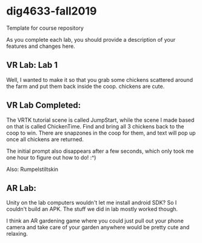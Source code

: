 # dig4633-fall2019
Template for course repository

As you complete each lab, you should provide a description of your features and changes here.

## VR Lab: Lab 1

Well, I wanted to make it so that you grab some chickens scattered around the farm and put them back inside the coop. chickens are cute.


## VR Lab Completed:

The VRTK tutorial scene is called JumpStart, while the scene I made based on that is called ChickenTime.
Find and bring all 3 chickens back to the coop to win. There are snapzones in the coop for them, and text will pop up once all chickens
are returned. 

The initial prompt also disappears after a few seconds, which only took me one hour to figure out how to do! :^)

Also: Rumpelstiltskin


## AR Lab:

Unity on the lab computers wouldn't let me install android SDK? So I couldn't build an APK. The stuff we did in lab mostly worked though.

I think an AR gardening game where you could just pull out your phone camera and take care of your garden anywhere would be pretty cute and relaxing.


